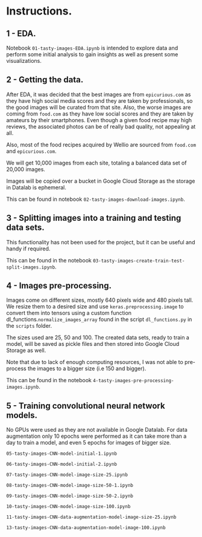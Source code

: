 # Instructions.

## 1 - EDA.
Notebook `01-tasty-images-EDA.ipynb` is intended to explore data and perform some initial analysis to gain insights as well as present some visualizations.

## 2 - Getting the data.
After EDA, it was decided that the best images are from `epicurious.com` as they have high social media scores and they are taken by professionals, so the good images will be curated from that site. Also, the worse images are coming from `food.com` as they have low social scores and they are taken by amateurs by their smartphones. Even though a given food recipe may high reviews, the associated photos can be of really bad quality, not appealing at all.

Also, most of the food recipes acquired by Wellio are sourced from `food.com` and `epicurious.com`.

We will get 10,000 images from each site, totaling a balanced data set of 20,000 images.

Images will be copied over a bucket in Google Cloud Storage as the storage in Datalab is ephemeral.

This can be found in notebook `02-tasty-images-download-images.ipynb`.

## 3 - Splitting images into a training and testing data sets.
This functionality has not been used for the project, but it can be useful and handy if required.

This can be found in the notebook `03-tasty-images-create-train-test-split-images.ipynb`.

## 4 - Images pre-processing.
Images come on different sizes, mostly 640 pixels wide and 480 pixels tall. We resize them to a desired size and use `keras.preprocessing.image` to convert them into tensors using a custom function dl_functions.`normalize_images_array`
found in the script `dl_functions.py` in the `scripts` folder.

The sizes used are 25, 50 and 100. The created data sets, ready to train a model, will be saved as pickle files and then stored into Google Cloud Storage as well.

Note that due to lack of enough computing resources, I was not able to pre-process the images to a bigger size (i.e 150 and bigger).

This can be found in the notebook `4-tasty-images-pre-processing-images.ipynb`.

## 5 - Training convolutional neural network models.

No GPUs were used as they are not available in Google Datalab. For data augmentation only 10 epochs were performed as it can take more than a day to train a model, and even 5 epochs for images of bigger size.

`05-tasty-images-CNN-model-initial-1.ipynb`

`06-tasty-images-CNN-model-initial-2.ipynb`

`07-tasty-images-CNN-model-image-size-25.ipynb`

`08-tasty-images-CNN-model-image-size-50-1.ipynb`

`09-tasty-images-CNN-model-image-size-50-2.ipynb`

`10-tasty-images-CNN-model-image-size-100.ipynb`

`11-tasty-images-CNN-data-augmentation-model-image-size-25.ipynb`

`13-tasty-images-CNN-data-augmentation-model-image-100.ipynb`
